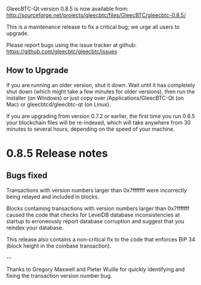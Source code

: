 GleecBTC-Qt version 0.8.5 is now available from:
  http://sourceforge.net/projects/gleecbtc/files/GleecBTC/gleecbtc-0.8.5/

This is a maintenance release to fix a critical bug;
we urge all users to upgrade.

Please report bugs using the issue tracker at github:
  https://github.com/gleecbtc/gleecbtc/issues


How to Upgrade
--------------

If you are running an older version, shut it down. Wait
until it has completely shut down (which might take a few minutes for older
versions), then run the installer (on Windows) or just copy over
/Applications/GleecBTC-Qt (on Mac) or gleecbtcd/gleecbtc-qt (on Linux).

If you are upgrading from version 0.7.2 or earlier, the first time you
run 0.8.5 your blockchain files will be re-indexed, which will take
anywhere from 30 minutes to several hours, depending on the speed of
your machine.

0.8.5 Release notes
===================

Bugs fixed
----------

Transactions with version numbers larger than 0x7fffffff were
incorrectly being relayed and included in blocks.

Blocks containing transactions with version numbers larger
than 0x7fffffff caused the code that checks for LevelDB database
inconsistencies at startup to erroneously report database
corruption and suggest that you reindex your database.

This release also contains a non-critical fix to the code that
enforces BIP 34 (block height in the coinbase transaction).

--

Thanks to Gregory Maxwell and Pieter Wuille for quickly
identifying and fixing the transaction version number bug.
